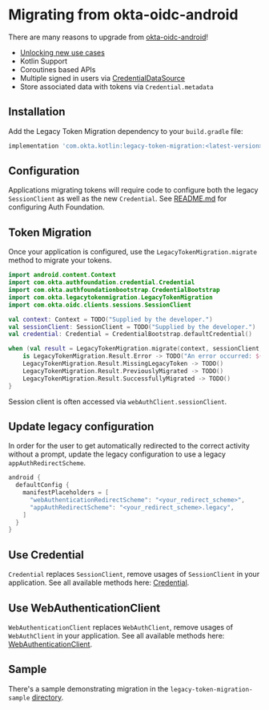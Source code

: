 # Migrating from okta-oidc-android
There are many reasons to upgrade from [okta-oidc-android](https://github.com/okta/okta-oidc-android)!  

- [Unlocking new use cases](README.md#unlocking-use-cases)
- Kotlin Support
- Coroutines based APIs
- Multiple signed in users via [CredentialDataSource](auth-foundation/src/main/java/com/okta/authfoundation/credential/CredentialDataSource.kt)
- Store associated data with tokens via `Credential.metadata`

## Installation
Add the Legacy Token Migration dependency to your `build.gradle` file:

```gradle
implementation 'com.okta.kotlin:legacy-token-migration:<latest-version>'
```

## Configuration
Applications migrating tokens will require code to configure both the legacy `SessionClient` as well as the new `Credential`.
See [README.md](README.md) for configuring Auth Foundation.

## Token Migration
Once your application is configured, use the `LegacyTokenMigration.migrate` method to migrate your tokens.

```kotlin
import android.content.Context
import com.okta.authfoundation.credential.Credential
import com.okta.authfoundationbootstrap.CredentialBootstrap
import com.okta.legacytokenmigration.LegacyTokenMigration
import com.okta.oidc.clients.sessions.SessionClient

val context: Context = TODO("Supplied by the developer.")
val sessionClient: SessionClient = TODO("Supplied by the developer.")
val credential: Credential = CredentialBootstrap.defaultCredential()

when (val result = LegacyTokenMigration.migrate(context, sessionClient, credential)) {
    is LegacyTokenMigration.Result.Error -> TODO("An error occurred: ${result.exception}")
    LegacyTokenMigration.Result.MissingLegacyToken -> TODO()
    LegacyTokenMigration.Result.PreviouslyMigrated -> TODO()
    LegacyTokenMigration.Result.SuccessfullyMigrated -> TODO()
}
```

Session client is often accessed via `webAuthClient.sessionClient`.

## Update legacy configuration

In order for the user to get automatically redirected to the correct activity without a prompt, update the legacy configuration to use a legacy `appAuthRedirectScheme`.

```gradle
android {
  defaultConfig {
    manifestPlaceholders = [
      "webAuthenticationRedirectScheme": "<your_redirect_scheme>",
      "appAuthRedirectScheme": "<your_redirect_scheme>.legacy",
    ]
  }
}
```

## Use Credential

`Credential` replaces `SessionClient`, remove usages of `SessionClient` in your application.
See all available methods here: [Credential](auth-foundation/src/main/java/com/okta/authfoundation/credential/Credential.kt).

## Use WebAuthenticationClient

`WebAuthenticationClient` replaces `WebAuthClient`, remove usages of `WebAuthClient` in your application.
See all available methods here: [WebAuthenticationClient](web-authentication-ui/src/main/java/com/okta/webauthenticationui/WebAuthenticationClient.kt).

## Sample
There's a sample demonstrating migration in the `legacy-token-migration-sample` [directory](legacy-token-migration-sample).
